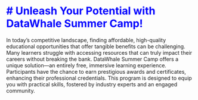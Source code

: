 <!--more-->

# <span style="color: blue;"># Unleash Your Potential with DataWhale Summer Camp!</span>

In today’s competitive landscape, finding affordable, high-quality educational opportunities that offer tangible benefits can be challenging. Many learners struggle with accessing resources that can truly impact their careers without breaking the bank.
DataWhale Summer Camp offers a unique solution—an entirely free, immersive learning experience. Participants have the chance to earn prestigious awards and certificates, enhancing their professional credentials. This program is designed to equip you with practical skills, fostered by industry experts and an engaged community.
